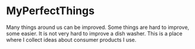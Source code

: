 # MyPerfectThings

Many things around us can be improved. Some things are hard to improve, some easier. It is not very hard to improve a dish washer. This is a place where I collect ideas about consumer products I use. 
